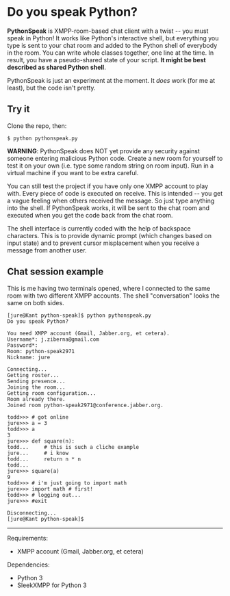 Do you speak Python?
====================

__PythonSpeak__ is XMPP-room-based chat client with a twist -- you must speak in
Python! It works like Python's interactive shell, but everything you type is
sent to your chat room and added to the Python shell of everybody in the room.
You can write whole classes together, one line at the time. In result, you have
a pseudo-shared state of your script. __It might be best described as shared
Python shell__.

PythonSpeak is just an experiment at the moment. It _does_ work (for me at
least), but the code isn't pretty.


Try it
------

Clone the repo, then:

    $ python pythonspeak.py

__WARNING__: PythonSpeak does NOT yet provide any security against someone
entering malicious Python code. Create a new room for yourself to test it on
your own (i.e. type some random string on room input). Run in a virtual machine
if you want to be extra careful.

You can still test the project if you have only one XMPP account to play with.
Every piece of code is executed on receive. This is intended -- you get a
vague feeling when others received the message. So just type anything into the
shell. If PythonSpeak works, it will be sent to the chat room and executed when
you get the code back from the chat room.

The shell interface is currently coded with the help of backspace characters.
This is to provide dynamic prompt (which changes based on input state) and to
prevent cursor misplacement when you receive a message from another user.


Chat session example
---------------------

This is me having two terminals opened, where I connected to the same room with
two different XMPP accounts. The shell "conversation" looks the same on both
sides.

	[jure@Kant python-speak]$ python pythonspeak.py
	Do you speak Python?
	
	You need XMPP account (Gmail, Jabber.org, et cetera).
	Username*: j.ziberna@gmail.com
	Password*: 
	Room: python-speak2971
	Nickname: jure

	Connecting...
	Getting roster...
	Sending presence...
	Joining the room...
	Getting room configuration...
	Room already there.
	Joined room python-speak2971@conference.jabber.org.

	todd>>> # got online
	jure>>> a = 3
	todd>>> a
	3
	jure>>> def square(n):
	todd...     # this is such a cliche example
	jure...     # i know
	todd...     return n * n
	todd...
	jure>>> square(a)
	9
	todd>>> # i'm just going to import math
	jure>>> import math # first!
	todd>>> # logging out...
	jure>>> #exit

	Disconnecting...
	[jure@Kant python-speak]$ 



--------------------------------------------------------------------------------

Requirements:

 - XMPP account (Gmail, Jabber.org, et cetera)


Dependencies:

 - Python 3
 - SleekXMPP for Python 3
